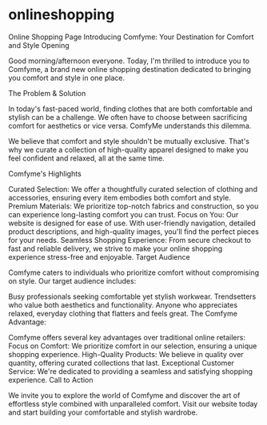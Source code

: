 # onlineshopping
Online Shopping Page
Introducing Comfyme: Your Destination for Comfort and Style
Opening

Good morning/afternoon everyone. Today, I'm thrilled to introduce you to Comfyme, a brand new online shopping destination dedicated to bringing you comfort and style in one place.

The Problem & Solution

In today's fast-paced world, finding clothes that are both comfortable and stylish can be a challenge. We often have to choose between sacrificing comfort for aesthetics or vice versa. ComfyMe understands this dilemma.

We believe that comfort and style shouldn't be mutually exclusive. That's why we curate a collection of high-quality apparel designed to make you feel confident and relaxed, all at the same time.

Comfyme's Highlights

Curated Selection: We offer a thoughtfully curated selection of clothing and accessories, ensuring every item embodies both comfort and style.
Premium Materials: We prioritize top-notch fabrics and construction, so you can experience long-lasting comfort you can trust.
Focus on You: Our website is designed for ease of use. With user-friendly navigation, detailed product descriptions, and high-quality images, you'll find the perfect pieces for your needs.
Seamless Shopping Experience: From secure checkout to fast and reliable delivery, we strive to make your online shopping experience stress-free and enjoyable.
Target Audience

Comfyme caters to individuals who prioritize comfort without compromising on style. Our target audience includes:

Busy professionals seeking comfortable yet stylish workwear.
Trendsetters who value both aesthetics and functionality.
Anyone who appreciates relaxed, everyday clothing that flatters and feels great.
The Comfyme Advantage:

Comfyme offers several key advantages over traditional online retailers:
Focus on Comfort: We prioritize comfort in our selection, ensuring a unique shopping experience.
High-Quality Products: We believe in quality over quantity, offering curated collections that last.
Exceptional Customer Service: We're dedicated to providing a seamless and satisfying shopping experience.
Call to Action

We invite you to explore the world of Comfyme and discover the art of effortless style combined with unparalleled comfort. Visit our website today and start building your comfortable and stylish wardrobe.
